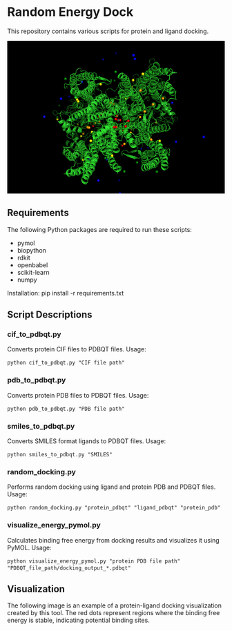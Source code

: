# Random Energy Dock

This repository contains various scripts for protein and ligand docking.



![Protein-Ligand Docking Visualization](image.png)



## Requirements
The following Python packages are required to run these scripts:
- pymol
- biopython
- rdkit
- openbabel
- scikit-learn
- numpy

Installation:
pip install -r requirements.txt

## Script Descriptions

### cif_to_pdbqt.py
Converts protein CIF files to PDBQT files.
Usage:

```
python cif_to_pdbqt.py "CIF file path"
```

### pdb_to_pdbqt.py
Converts protein PDB files to PDBQT files.
Usage:

```
python pdb_to_pdbqt.py "PDB file path"
```

### smiles_to_pdbqt.py
Converts SMILES format ligands to PDBQT files.
Usage:

```
python smiles_to_pdbqt.py "SMILES"
```

### random_docking.py
Performs random docking using ligand and protein PDB and PDBQT files.
Usage:

```
python random_docking.py "protein_pdbqt" "ligand_pdbqt" "protein_pdb"
```

### visualize_energy_pymol.py
Calculates binding free energy from docking results and visualizes it using PyMOL.
Usage:

```
python visualize_energy_pymol.py "protein PDB file path" "PDBQT_file_path/docking_output_*.pdbqt"
```

## Visualization
The following image is an example of a protein-ligand docking visualization created by this tool. The red dots represent regions where the binding free energy is stable, indicating potential binding sites.



